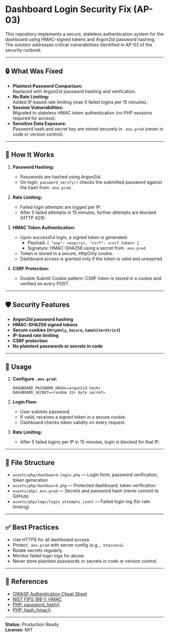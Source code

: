 # Dashboard Login Security Fix (AP-03)

This repository implements a secure, stateless authentication system for the dashboard using HMAC-signed tokens and Argon2id password hashing. The solution addresses critical vulnerabilities identified in AP-03 of the security runbook.

---

## 🔒 What Was Fixed

- **Plaintext Password Comparison:**  
  Replaced with Argon2id password hashing and verification.
- **No Rate Limiting:**  
  Added IP-based rate limiting (max 5 failed logins per 15 minutes).
- **Session Vulnerabilities:**  
  Migrated to stateless HMAC token authentication (no PHP sessions required for access).
- **Sensitive Data Exposure:**  
  Password hash and secret key are stored securely in `.env.prod` (never in code or version control).

---

## 🚀 How It Works

1. **Password Hashing:**  
   - Passwords are hashed using Argon2id.
   - On login, `password_verify()` checks the submitted password against the hash from `.env.prod`.

2. **Rate Limiting:**  
   - Failed login attempts are logged per IP.
   - After 5 failed attempts in 15 minutes, further attempts are blocked (HTTP 429).

3. **HMAC Token Authentication:**  
   - Upon successful login, a signed token is generated:
     - Payload: `{ "exp": <expiry>, "csrf": <csrf_token> }`
     - Signature: HMAC-SHA256 using a secret from `.env.prod`
   - Token is stored in a secure, HttpOnly cookie.
   - Dashboard access is granted only if the token is valid and unexpired.

4. **CSRF Protection:**  
   - Double Submit Cookie pattern: CSRF token is stored in a cookie and verified on every POST.

---

## 🛡️ Security Features

- **Argon2id password hashing**
- **HMAC-SHA256 signed tokens**
- **Secure cookies (`HttpOnly`, `Secure`, `SameSite=Strict`)**
- **IP-based rate limiting**
- **CSRF protection**
- **No plaintext passwords or secrets in code**

---

## 📝 Usage

1. **Configure `.env.prod`:**
   ```
   DASHBOARD_PASSWORD_HASH=<argon2id hash>
   DASHBOARD_SECRET=<random 32+ byte secret>
   ```
2. **Login Flow:**
   - User submits password.
   - If valid, receives a signed token in a secure cookie.
   - Dashboard checks token validity on every request.

3. **Rate Limiting:**
   - After 5 failed logins per IP in 15 minutes, login is blocked for that IP.

---

## 📂 File Structure

- `assets/php/dashboard-login.php` — Login form, password verification, token generation
- `assets/php/dashboard.php` — Protected dashboard, token verification
- `assets/php/.env.prod` — Secrets and password hash (never commit to GitHub)
- `assets/php/logs/login_attempts.jsonl` — Failed login log (for rate limiting)

---

## ✅ Best Practices

- Use HTTPS for all dashboard access.
- Protect `.env.prod` with server config (e.g., `.htaccess`).
- Rotate secrets regularly.
- Monitor failed login logs for abuse.
- Never store plaintext passwords or secrets in code or version control.

---

## 📖 References

- [OWASP Authentication Cheat Sheet](https://cheatsheetseries.owasp.org/cheatsheets/Authentication_Cheat_Sheet.html)
- [NIST FIPS 198-1: HMAC](https://csrc.nist.gov/publications/detail/fips/198/1/final)
- [PHP: password_hash()](https://www.php.net/manual/en/function.password-hash.php)
- [PHP: hash_hmac()](https://www.php.net/manual/en/function.hash-hmac.php)

---

**Status:** Production Ready  
**License:** MIT  